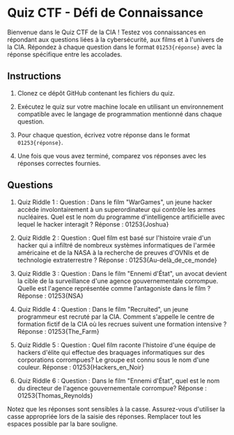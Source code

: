 # Quiz CTF - Défi de Connaissance

Bienvenue dans le Quiz CTF de la CIA ! Testez vos connaissances en répondant aux questions liées à la cybersécurité, 
aux films et à l'univers de la CIA. Répondez à chaque question dans le format `01253{réponse}` avec la réponse spécifique entre les accolades. 

## Instructions

1. Clonez ce dépôt GitHub contenant les fichiers du quiz.

2. Exécutez le quiz sur votre machine locale en utilisant un environnement compatible avec le langage de programmation mentionné dans chaque question.

3. Pour chaque question, écrivez votre réponse dans le format `01253{réponse}`.

4. Une fois que vous avez terminé, comparez vos réponses avec les réponses correctes fournies.

## Questions

1. Quiz Riddle 1 :
   Question : Dans le film "WarGames", un jeune hacker accède involontairement à un superordinateur qui contrôle les armes nucléaires. 
   Quel est le nom du programme d'intelligence artificielle avec lequel le hacker interagit ?
   Réponse : 01253{Joshua}

2. Quiz Riddle 2 :
   Question : Quel film est basé sur l'histoire vraie d'un hacker qui a infiltré de nombreux systèmes informatiques de l'armée américaine 
   et de la NASA à la recherche de preuves d'OVNIs et de technologie extraterrestre ?
   Réponse : 01253{Au-delà_de_ce_monde}

3. Quiz Riddle 3 :
   Question : Dans le film "Ennemi d'État", un avocat devient la cible de la surveillance d'une agence gouvernementale corrompue. 
   Quelle est l'agence représentée comme l'antagoniste dans le film ?
   Réponse : 01253{NSA}

4. Quiz Riddle 4 :
   Question : Dans le film "Recruited", un jeune programmeur est recruté par la CIA. 
   Comment s'appelle le centre de formation fictif de la CIA où les recrues suivent une formation intensive ?
   Réponse : 01253{The_Farm}

5. Quiz Riddle 5 :
   Question : Quel film raconte l'histoire d'une équipe de hackers d'élite qui effectue des braquages informatiques sur des corporations corrompues? 
   Le groupe est connu sous le nom d'une couleur.
   Réponse : 01253{Hackers_en_Noir}

6. Quiz Riddle 6 :
   Question : Dans le film "Ennemi d'État", quel est le nom du directeur de l'agence gouvernementale corrompue?
   Réponse : 01253{Thomas_Reynolds}

Notez que les réponses sont sensibles à la casse. Assurez-vous d'utiliser la casse appropriée lors de la saisie des réponses. 
Remplacer tout les espaces possible par la bare souligne.
